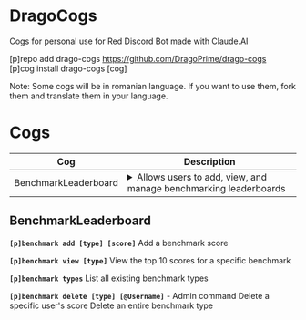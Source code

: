 # DragoCogs
Cogs for personal use for Red Discord Bot made with Claude.AI

[p]repo add drago-cogs https://github.com/DragoPrime/drago-cogs<br>
[p]cog install drago-cogs [cog]

Note: Some cogs will be in romanian language. If you want to use them, fork them and translate them in your language.

# Cogs
| Cog | Description |
| --- | ----------- |
| BenchmarkLeaderboard | <details><summary>Allows users to add, view, and manage benchmarking leaderboards</summary>Allows users to add, view, and manage benchmarking leaderboards</details>

## BenchmarkLeaderboard

**`[p]benchmark add [type] [score]`**
Add a benchmark score

**`[p]benchmark view [type]`**
View the top 10 scores for a specific benchmark

**`[p]benchmark types`**
List all existing benchmark types

**`[p]benchmark delete [type] [@Username]`** - Admin command
Delete a specific user's score
Delete an entire benchmark type
